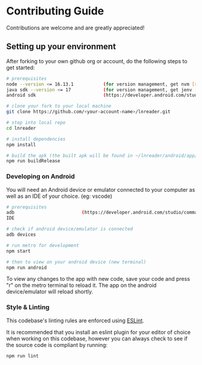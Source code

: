 # Contributing Guide

Contributions are welcome and are greatly appreciated!

## Setting up your environment

After forking to your own github org or account, do the following steps to get started:

```bash
# prerequisites
node --version <= 16.13.1           (for version management, get nvm [recommended])
java sdk --version <= 17            (for version management, get jenv [optional])
android sdk                         (https://developer.android.com/studio)

# clone your fork to your local machine
git clone https://github.com/<your-account-name>/lnreader.git

# step into local repo
cd lnreader

# install dependencies
npm install

# build the apk (the built apk will be found in ~/lnreader/android/app/build/outputs/apk/release/)
npm run buildRelease
```

### Developing on Android

You will need an Android device or emulator connected to your computer as well as an IDE of your choice. (eg: vscode)

```bash
# prerequisites
adb                         (https://developer.android.com/studio/command-line/adb)
IDE

# check if android device/emulator is connected
adb devices

# run metro for development
npm start

# then to view on your android device (new terminal)
npm run android
```

To view any changes to the app with new code, save your code and press "r" on the metro terminal to
reload it. The app on the android device/emulator will reload shortly.

### Style & Linting

This codebase's linting rules are enforced using [ESLint](http://eslint.org/).

It is recommended that you install an eslint plugin for your editor of choice when working on this
codebase, however you can always check to see if the source code is compliant by running:

```bash
npm run lint
```
